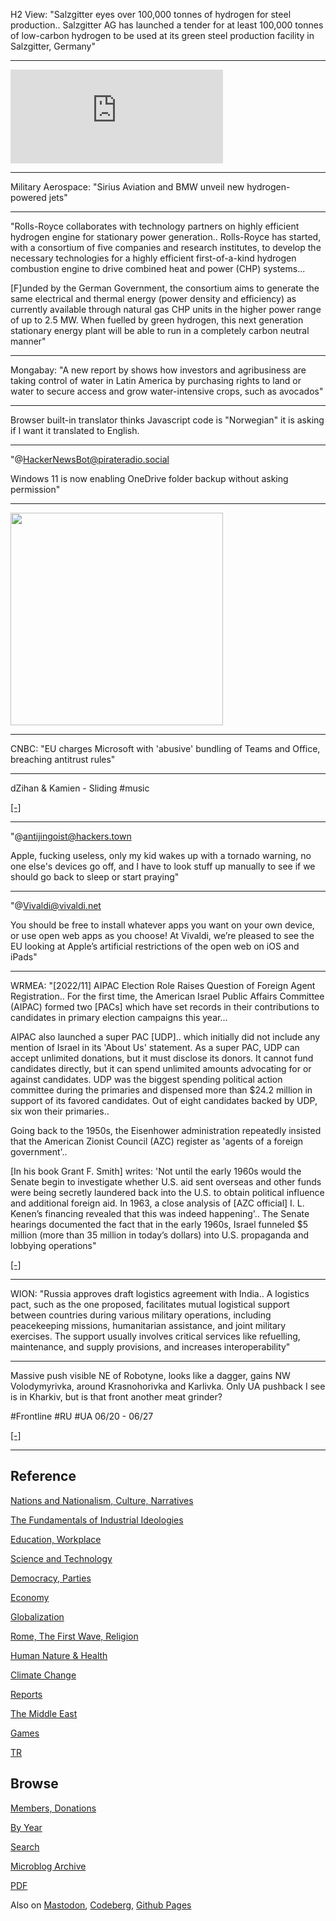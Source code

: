 
H2 View: "Salzgitter eyes over 100,000 tonnes of hydrogen for steel
production.. Salzgitter AG has launched a tender for at least 100,000
tonnes of low-carbon hydrogen to be used at its green steel production
facility in Salzgitter, Germany"

---

<iframe width="340" src="https://www.youtube.com/embed/qSptu2J7L5M" title="The Future of Flight: Sirius Jet&#39;s Hydrogen System" frameborder="0" allow="accelerometer; autoplay; clipboard-write; encrypted-media; gyroscope; picture-in-picture; web-share" referrerpolicy="strict-origin-when-cross-origin" allowfullscreen></iframe>

---

Military Aerospace: "Sirius Aviation and BMW unveil new hydrogen-powered jets"

---

"Rolls-Royce collaborates with technology partners on highly efficient
hydrogen engine for stationary power generation.. Rolls-Royce has
started, with a consortium of five companies and research institutes,
to develop the necessary technologies for a highly efficient
first-of-a-kind hydrogen combustion engine to drive combined heat and
power (CHP) systems... 

[F]unded by the German Government, the consortium aims to generate the
same electrical and thermal energy (power density and efficiency) as
currently available through natural gas CHP units in the higher power
range of up to 2.5 MW. When fuelled by green hydrogen, this next
generation stationary energy plant will be able to run in a completely
carbon neutral manner"

---

Mongabay: "A new report by shows how investors and agribusiness are
taking control of water in Latin America by purchasing rights to land
or water to secure access and grow water-intensive crops, such as
avocados"

---

Browser built-in translator thinks Javascript code is "Norwegian" it
is asking if I want it translated to English.

---

"@HackerNewsBot@pirateradio.social

Windows 11 is now enabling OneDrive folder backup without asking permission"

---

<img width='340' src='https://files.mastodon.social/media_attachments/files/112/665/382/189/090/876/small/6aa88fda09b57f12.jpg'/> 

---

CNBC: "EU charges Microsoft with 'abusive' bundling of Teams and
Office, breaching antitrust rules"

---

dZihan & Kamien - Sliding \#music

[[-]](https://youtu.be/3sS6xQJpyeQ)

---

"@antijingoist@hackers.town

Apple, fucking useless, only my kid wakes up with a tornado warning,
no one else's devices go off, and I have to look stuff up manually to
see if we should go back to sleep or start praying"

---

"@Vivaldi@vivaldi.net

You should be free to install whatever apps you want on your own
device, or use open web apps as you choose! At Vivaldi, we’re pleased
to see the EU looking at Apple’s artificial restrictions of the open
web on iOS and iPads"

---

WRMEA: "[2022/11] AIPAC Election Role Raises Question of Foreign Agent
Registration.. For the first time, the American Israel Public Affairs
Committee (AIPAC) formed two [PACs] which have set records in their
contributions to candidates in primary election campaigns this year...

AIPAC also launched a super PAC [UDP]..  which initially did not
include any mention of Israel in its 'About Us' statement. As a super
PAC, UDP can accept unlimited donations, but it must disclose its
donors. It cannot fund candidates directly, but it can spend unlimited
amounts advocating for or against candidates. UDP was the biggest
spending political action committee during the primaries and dispensed
more than $24.2 million in support of its favored candidates. Out of
eight candidates backed by UDP, six won their primaries..

Going back to the 1950s, the Eisenhower administration repeatedly
insisted that the American Zionist Council (AZC) register as 'agents
of a foreign government'..

[In his book Grant F. Smith] writes: 'Not until the early 1960s would
the Senate begin to investigate whether U.S. aid sent overseas and
other funds were being secretly laundered back into the U.S. to obtain
political influence and additional foreign aid. In 1963, a close
analysis of [AZC official] I. L. Kenen’s financing revealed that this
was indeed happening'..  The Senate hearings documented the fact that
in the early 1960s, Israel funneled $5 million (more than 35 million
in today’s dollars) into U.S. propaganda and lobbying operations"

[[-]](https://www.wrmea.org/north-america/aipac-election-role-raises-question-of-foreign-agent-registration.html)

---

WION: "Russia approves draft logistics agreement with India.. A
logistics pact, such as the one proposed, facilitates mutual
logistical support between countries during various military
operations, including peacekeeping missions, humanitarian assistance,
and joint military exercises. The support usually involves critical
services like refuelling, maintenance, and supply provisions, and
increases interoperability"

---

Massive push visible NE of Robotyne, looks like a dagger, gains NW
Volodymyrivka, around Krasnohorivka and Karlivka. Only UA pushback I
see is in Kharkiv, but is that front another meat grinder?

\#Frontline \#RU \#UA 06/20 - 06/27

[[-]](mbl/2024/ukrdata/map24-ext.html)

---

## Reference

[Nations and Nationalism, Culture, Narratives](0119/2013/02/nations-and-nationalism.html)

[The Fundamentals of Industrial Ideologies](0119/2011/04/fundamentals-of-industrial-ideologies.html)

[Education, Workplace](0119/2017/09/education-workplace.html)

[Science and Technology](0119/2018/09/science-technology.html)

[Democracy, Parties](0119/2016/11/democracy.html)

[Economy](2021/01/economy.html)

[Globalization](0119/2018/09/globalization.html)

[Rome, The First Wave, Religion](0119/2017/12/rome.html)

[Human Nature & Health](2020/07/human-nature.html)

[Climate Change](2022/01/climate.html)

[Reports](2021/01/reports.html)

[The Middle East](0119/2019/07/middleeast.html)

[Games](2024/06/games.html)

[TR](../tr/index.html)

## Browse

[Members, Donations](2022/08/members.html)

[By Year](years.html)

[Search](https://muratk5n.github.io/thirdwave/en/search.html)

[Microblog Archive](mbl/index.html)

[PDF](https://www.dropbox.com/scl/fi/8kl0sla1booo83zeb28dn/tw-all.pdf?rlkey=p9r319p8jbzak5du3dasju05y&st=28wknfsp&raw=1)

Also on 
[Mastodon](https://fosstodon.org/@muratk5n),
[Codeberg](https://muratk5n.codeberg.page/en/),
[Github Pages](https://muratk5n.github.io/thirdwave/en/)



